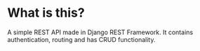 # What is this?

A simple REST API made in Django REST Framework. It contains authentication, routing and has CRUD functionality.
